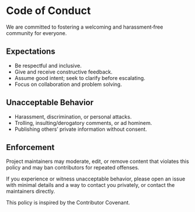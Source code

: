 # Code of Conduct

We are committed to fostering a welcoming and harassment‑free community for everyone.

## Expectations

- Be respectful and inclusive.
- Give and receive constructive feedback.
- Assume good intent; seek to clarify before escalating.
- Focus on collaboration and problem solving.

## Unacceptable Behavior

- Harassment, discrimination, or personal attacks.
- Trolling, insulting/derogatory comments, or ad hominem.
- Publishing others’ private information without consent.

## Enforcement

Project maintainers may moderate, edit, or remove content that violates this policy and may ban contributors for repeated offenses.

If you experience or witness unacceptable behavior, please open an issue with minimal details and a way to contact you privately, or contact the maintainers directly.

This policy is inspired by the Contributor Covenant.

